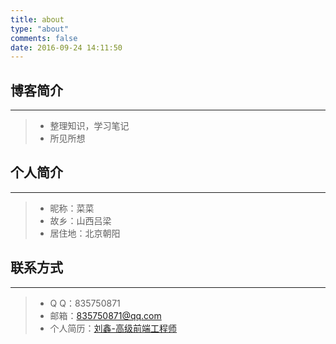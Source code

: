 ```yaml
---
title: about
type: "about"
comments: false
date: 2016-09-24 14:11:50
---
```

## 博客简介
---
> * 整理知识，学习笔记
> * 所见所想

## 个人简介
---
> * 昵称：菜菜
> * 故乡：山西吕梁
> * 居住地：北京朝阳

## 联系方式
---
> * Q Q：835750871
> * 邮箱：835750871@qq.com
> * 个人简历：<a href='http://caicaibrid.github.io/file/刘鑫-高级前端工程师.html' target='_blank'>刘鑫-高级前端工程师</a>

